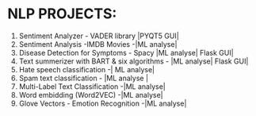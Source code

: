 # NLP PROJECTS:
1) Sentiment Analyzer - VADER library |PYQT5 GUI|
1) Sentiment Analysis -IMDB Movies -|ML analyse|
2) Disease Detection for Symptoms - Spacy |ML analyse| Flask GUI|
3) Text summerizer with BART & six algorithms -  |ML analyse| Flask GUI|
4) Hate speech classification -| ML analyse|
5) Spam text classification - |ML analyse |
6) Multi-Label Text Classification -|ML analyse|
7) Word embidding (Word2VEC) -|ML analyse|
8) Glove Vectors - Emotion Recognition -|ML analyse|

